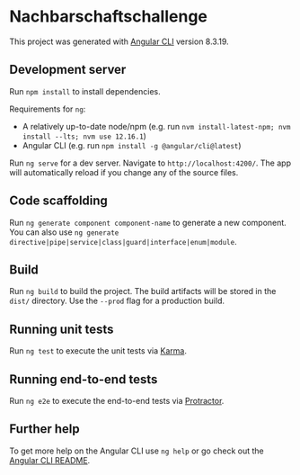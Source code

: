 # Nachbarschaftschallenge

This project was generated with [Angular CLI](https://github.com/angular/angular-cli) version 8.3.19.

## Development server

Run `npm install` to install dependencies.

Requirements for `ng`:

- A relatively up-to-date node/npm (e.g. run `nvm install-latest-npm; nvm install --lts; nvm use 12.16.1`)
- Angular CLI (e.g. run `npm install -g @angular/cli@latest`)

Run `ng serve` for a dev server. Navigate to `http://localhost:4200/`. The app will automatically reload if you change any of the source files.

## Code scaffolding

Run `ng generate component component-name` to generate a new component. You can also use `ng generate directive|pipe|service|class|guard|interface|enum|module`.

## Build

Run `ng build` to build the project. The build artifacts will be stored in the `dist/` directory. Use the `--prod` flag for a production build.

## Running unit tests

Run `ng test` to execute the unit tests via [Karma](https://karma-runner.github.io).

## Running end-to-end tests

Run `ng e2e` to execute the end-to-end tests via [Protractor](http://www.protractortest.org/).

## Further help

To get more help on the Angular CLI use `ng help` or go check out the [Angular CLI README](https://github.com/angular/angular-cli/blob/master/README.md).
